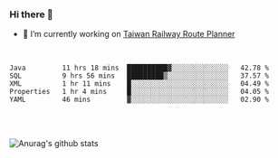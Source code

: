 ### Hi there 👋

- 🔭 I’m currently working on [Taiwan Railway Route Planner](https://github.com/Taiwan-Railway-Route-Planner)

<br/>

<!--START_SECTION:waka-->
```text
Java         11 hrs 18 mins  ██████████▓░░░░░░░░░░░░░░   42.78 % 
SQL          9 hrs 56 mins   █████████▒░░░░░░░░░░░░░░░   37.57 % 
XML          1 hr 11 mins    █░░░░░░░░░░░░░░░░░░░░░░░░   04.49 % 
Properties   1 hr 4 mins     █░░░░░░░░░░░░░░░░░░░░░░░░   04.05 % 
YAML         46 mins         ▓░░░░░░░░░░░░░░░░░░░░░░░░   02.90 % 
```
<!--END_SECTION:waka-->

<br/>
<br/>

![Anurag's github stats](https://github-readme-stats.vercel.app/api?username=DepickereSven&show_icons=true&theme=tokyonight)



<!--
**DepickereSven/DepickereSven** is a ✨ _special_ ✨ repository because its `README.md` (this file) appears on your GitHub profile.

Here are some ideas to get you started:

- 🔭 I’m currently working on ...
- 🌱 I’m currently learning ...
- 👯 I’m looking to collaborate on ...
- 🤔 I’m looking for help with ...
- 💬 Ask me about ...
- 📫 How to reach me: ...
- 😄 Pronouns: ...
- ⚡ Fun fact: ...
-->
